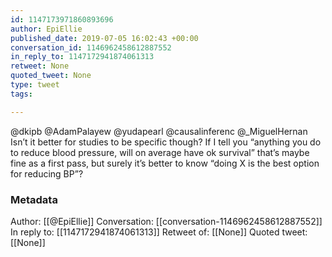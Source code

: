 ```yaml
---
id: 1147173971860893696
author: EpiEllie
published_date: 2019-07-05 16:02:43 +00:00
conversation_id: 1146962458612887552
in_reply_to: 1147172941874061313
retweet: None
quoted_tweet: None
type: tweet
tags:

---
```


@dkipb @AdamPalayew @yudapearl @causalinferenc @_MiguelHernan Isn’t it better for studies to be specific though? If I tell you “anything you do to reduce blood pressure, will on average have ok survival” that’s maybe fine as a first pass, but surely it’s better to know “doing X is the best option for reducing BP”?

### Metadata

Author: [[@EpiEllie]]
Conversation: [[conversation-1146962458612887552]]
In reply to: [[1147172941874061313]]
Retweet of: [[None]]
Quoted tweet: [[None]]

